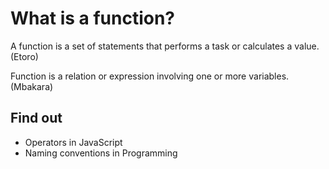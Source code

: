 # What is a function?

A function is a set of statements that performs a task or calculates a value. (Etoro)

Function is a relation or expression involving one or more variables. (Mbakara)

## Find out

- Operators in JavaScript
- Naming conventions in Programming
 